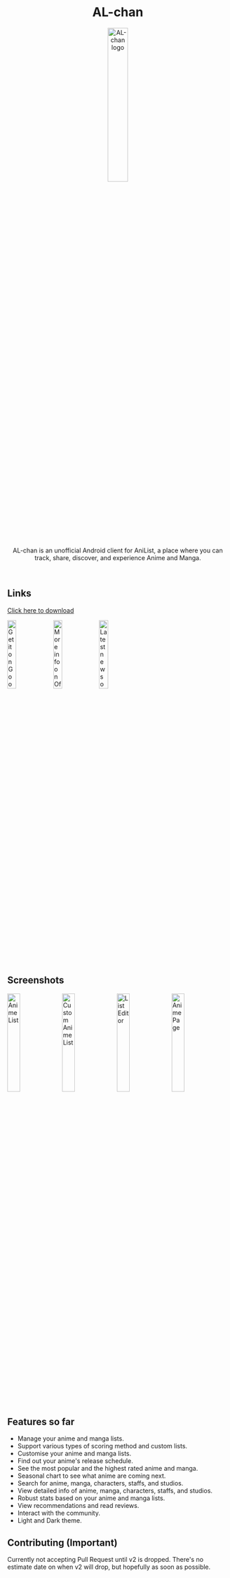 
<h1 align="center">AL-chan</h1>
<p align="center"><img alt="AL-chan logo" src="https://raw.githubusercontent.com/zend10/AL-chan/master/app/src/main/ic_launcher-web.png" width="30%"></p>

<p align="center">AL-chan is an unofficial Android client for AniList, a place where you can track, share, discover, and experience Anime and Manga.</p>

<br>


## Links
<a href="https://raw.githubusercontent.com/zend10/AL-chan/master/docs/app/AL-chan v.1.2.8.apk">Click here to download</a>

<a href='https://play.google.com/store/apps/details?id=com.zen.alchan&pcampaignid=pcampaignidMKT-Other-global-all-co-prtnr-py-PartBadge-Mar2515-1'><img alt='Get it on Google Play' src='https://play.google.com/intl/en_us/badges/static/images/badges/en_badge_web_generic.png' width="20%" ></a>
<a href='https://zend10.github.io/AL-chan/'><img alt='More info on Official Site' src='https://raw.githubusercontent.com/zend10/AL-chan/master/docs/images/site-badge.png' width="20%" ></a> <a href='https://twitter.com/alchan_app'><img alt='Latest news on Twitter' src='https://raw.githubusercontent.com/zend10/AL-chan/master/docs/images/twitter-badge.png' width="20%" ></a>

## Screenshots
<img alt="Anime List" src="https://raw.githubusercontent.com/zend10/AL-chan/master/docs/images/1.jpg" width="24%" ></a> <img alt="Custom Anime List" src="https://raw.githubusercontent.com/zend10/AL-chan/master/docs/images/2.jpg" width="24%" ></a> <img alt="List Editor" src="https://raw.githubusercontent.com/zend10/AL-chan/master/docs/images/3.jpg" width="24%" ></a> <img alt="Anime Page" src="https://raw.githubusercontent.com/zend10/AL-chan/master/docs/images/4.jpg" width="24%" ></a>

## Features so far
- Manage your anime and manga lists.
- Support various types of scoring method and custom lists.
- Customise your anime and manga lists.
- Find out your anime's release schedule.
- See the most popular and the highest rated anime and manga.
- Seasonal chart to see what anime are coming next.
- Search for anime, manga, characters, staffs, and studios.
- View detailed info of anime, manga, characters, staffs, and studios.
- Robust stats based on your anime and manga lists.
- View recommendations and read reviews.
- Interact with the community.
- Light and Dark theme.

## Contributing (Important)
Currently not accepting Pull Request until v2 is dropped. There's no estimate date on when v2 will drop, but hopefully as soon as possible.

